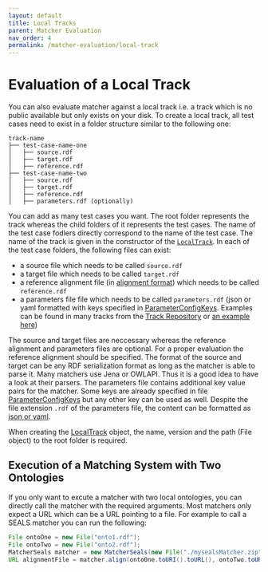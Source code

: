 ```yaml
---
layout: default
title: Local Tracks
parent: Matcher Evaluation
nav_order: 4
permalink: /matcher-evaluation/local-track
---
```


# Evaluation of a Local Track

You can also evaluate matcher against a local track i.e. a track which is no public available but only exists on your disk.
To create a local track, all test cases need to exist in a folder structure similar to the following one:

```
track-name
├── test-case-name-one
│   ├── source.rdf
│   ├── target.rdf
│   ├── reference.rdf
├── test-case-name-two
│   ├── source.rdf
│   ├── target.rdf
│   ├── reference.rdf
│   ├── parameters.rdf (optionally)
```
You can add as many test cases you want.
The root folder represents the track whereas the child folders of it represents the test cases.
The name of the test case fodlers directly correspond to the name of the test case. The name of the track is given in the constructor of the [`LocalTrack`](https://github.com/dwslab/melt/blob/master/matching-data/src/main/java/de/uni_mannheim/informatik/dws/melt/matching_data/LocalTrack.java).
In each of the test case folders, the following files can exist:
- a source file which needs to be called `source.rdf`
- a target file which needs to be called `target.rdf`
- a reference alignment file (in [alignment format](https://moex.gitlabpages.inria.fr/alignapi/format.html)) which needs to be called `reference.rdf`
- a parameters file file which needs to be called `parameters.rdf` (json or yaml formatted with keys specified in [ParameterConfigKeys](https://github.com/dwslab/melt/blob/master/matching-base/src/main/java/de/uni_mannheim/informatik/dws/melt/matching_base/ParameterConfigKeys.java). Examples can be found in many tracks from the [Track Repository](https://dwslab.github.io/melt/track-repository) or [an example here](../media/parameters.rdf))

The source and target files are neccessary whereas the reference alignment and parameters files are optional.
For a proper evaluation the reference alignment should be specified.
The format of the source and target can be any RDF serialization format as long as the matcher is able to parse it.
Many matchers use Jena or OWLAPI. Thus it is a good idea to have a look at their parsers.
The parameters file contains additional key value pairs for the matcher. Some keys are already specified in file [ParameterConfigKeys](https://github.com/dwslab/melt/blob/master/matching-base/src/main/java/de/uni_mannheim/informatik/dws/melt/matching_base/ParameterConfigKeys.java)
but any other key can be used as well. Despite the file extension `.rdf` of the parameters file, the content can be formatted as [json or yaml](https://github.com/dwslab/melt/blob/master/matching-base/src/main/java/de/uni_mannheim/informatik/dws/melt/matching_base/typetransformer/basetransformers/URL2PropertiesTransformer.java).

When creating the [LocalTrack](https://github.com/dwslab/melt/blob/master/matching-data/src/main/java/de/uni_mannheim/informatik/dws/melt/matching_data/LocalTrack.java)
object, the name, version and the path (File object) to the root folder is required.


## Execution of a Matching System with Two Ontologies

If you only want to excute a matcher with two local ontologies, you can directly call the matcher with the required arguments.
Most matchers only expect a URL which can be a URL pointing to a file.
For example to call a SEALS matcher you can run the following:

```java
File ontoOne = new File("onto1.rdf");
File ontoTwo = new File("onto2.rdf");        
MatcherSeals matcher = new MatcherSeals(new File("./mysealsMatcher.zip"));
URL alignmentFile = matcher.align(ontoOne.toURI().toURL(), ontoTwo.toURI().toURL());
```

